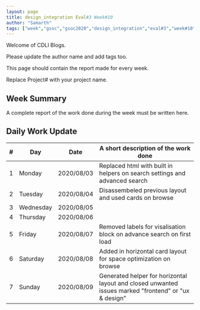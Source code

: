 ```yaml
---
layout: page
title: design_integration Eval#3 Week#10
author: "Samarth"
tags: ["week","gsoc","gsoc2020","design_integration","eval#3","week#10"]
---
```

Welcome of CDLI Blogs.

Please update the author name and add tags too. 

This page should contain the report made for every week.

Replace Project# with your project name.

## Week Summary

A complete report of the work done during the week must be written here. 


## Daily Work Update

|\#|Day|Date|A short description of the work done|  
|---	|---	|---	|---	|  
|1   	| Monday 	|   2020/08/03	| Replaced html with built in helpers on search settings and advanced search  	|  
|2   	| Tuesday  	|   2020/08/04	| Disassembeled previous layout and used cards on browse 	|  
|3   	| Wednesday  	|  2020/08/05 	|   	|  
|4   	| Thursday  	|   2020/08/06	|   	|  
|5   	| Friday  	|   2020/08/07	| Removed labels for visalisation block on advance search on first load  	|  
|6   	| Saturday  	|   2020/08/08	| Added in horizontal card layout for space optimization on browse  	|  
|7   	| Sunday  	|   2020/08/09	| Generated helper for horizontal layout and closed unwanted issues marked "frontend" or "ux & design"  	|  
